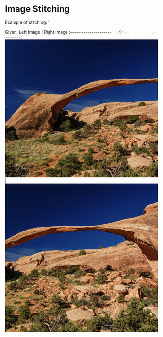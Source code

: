 # Image Stitching


Example of stitching: \\

Given:
Left Image            |  Right Image
:-------------------------:|:-------------------------:
![](image3_assignment1a.jpg)  |  ![](image3_assignment1b.jpg)


